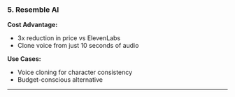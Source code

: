 ### 5. **Resemble AI**

**Cost Advantage:**
- 3x reduction in price vs ElevenLabs
- Clone voice from just 10 seconds of audio

**Use Cases:**
- Voice cloning for character consistency
- Budget-conscious alternative

---
